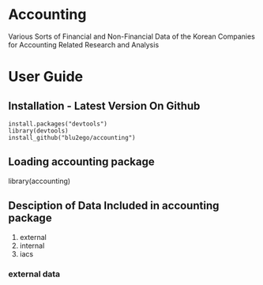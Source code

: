 # Accounting

Various Sorts of Financial and Non-Financial Data of the Korean Companies for Accounting Related Research and Analysis

# User Guide

## Installation - Latest Version On Github

    install.packages("devtools")
    library(devtools)
    install_github("blu2ego/accounting")

## Loading accounting package

   library(accounting)

## Desciption of Data Included in accounting package

1. external
1. internal
1. iacs

### external data

